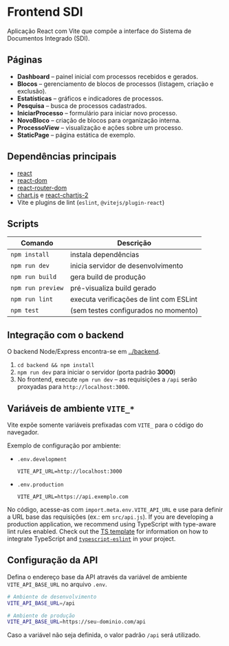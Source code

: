 # Frontend SDI

Aplicação React com Vite que compõe a interface do Sistema de Documentos Integrado (SDI).

## Páginas
- **Dashboard** – painel inicial com processos recebidos e gerados.
- **Blocos** – gerenciamento de blocos de processos (listagem, criação e exclusão).
- **Estatísticas** – gráficos e indicadores de processos.
- **Pesquisa** – busca de processos cadastrados.
- **IniciarProcesso** – formulário para iniciar novo processo.
- **NovoBloco** – criação de blocos para organização interna.
- **ProcessoView** – visualização e ações sobre um processo.
- **StaticPage** – página estática de exemplo.

## Dependências principais
- [react](https://react.dev/)
- [react-dom](https://react.dev/)
- [react-router-dom](https://reactrouter.com/)
- [chart.js](https://www.chartjs.org/) e [react-chartjs-2](https://react-chartjs-2.js.org/)
- Vite e plugins de lint (`eslint`, `@vitejs/plugin-react`)

## Scripts
| Comando              | Descrição                                           |
|----------------------|-----------------------------------------------------|
| `npm install`        | instala dependências                                |
| `npm run dev`        | inicia servidor de desenvolvimento                  |
| `npm run build`      | gera build de produção                              |
| `npm run preview`    | pré-visualiza build gerado                          |
| `npm run lint`       | executa verificações de lint com ESLint             |
| `npm test`           | (sem testes configurados no momento)                |

## Integração com o backend
O backend Node/Express encontra-se em [../backend](../backend).

1. `cd backend && npm install`
2. `npm run dev` para iniciar o servidor (porta padrão **3000**)
3. No frontend, execute `npm run dev` – as requisições a `/api` serão proxyadas para `http://localhost:3000`.

## Variáveis de ambiente `VITE_*`
Vite expõe somente variáveis prefixadas com `VITE_` para o código do navegador.

Exemplo de configuração por ambiente:

- `.env.development`
  ```env
  VITE_API_URL=http://localhost:3000
  ```
- `.env.production`
  ```env
  VITE_API_URL=https://api.exemplo.com
  ```

No código, acesse-as com `import.meta.env.VITE_API_URL` e use para definir a URL base das requisições (ex.: em `src/api.js`).
If you are developing a production application, we recommend using TypeScript with type-aware lint rules enabled. Check out the [TS template](https://github.com/vitejs/vite/tree/main/packages/create-vite/template-react-ts) for information on how to integrate TypeScript and [`typescript-eslint`](https://typescript-eslint.io) in your project.

## Configuração da API

Defina o endereço base da API através da variável de ambiente `VITE_API_BASE_URL` no arquivo `.env`.

```bash
# Ambiente de desenvolvimento
VITE_API_BASE_URL=/api

# Ambiente de produção
VITE_API_BASE_URL=https://seu-dominio.com/api
```

Caso a variável não seja definida, o valor padrão `/api` será utilizado.
